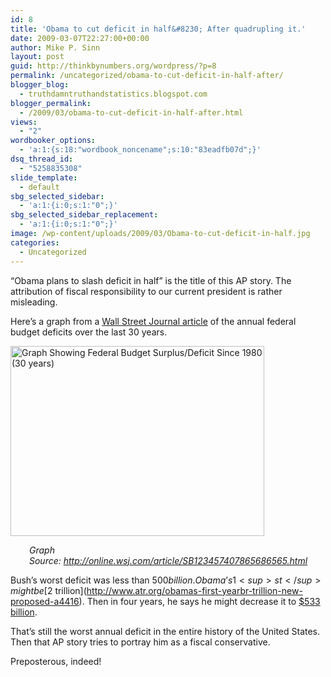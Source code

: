 ```yaml
---
id: 8
title: 'Obama to cut deficit in half&#8230; After quadrupling it.'
date: 2009-03-07T22:27:00+00:00
author: Mike P. Sinn
layout: post
guid: http://thinkbynumbers.org/wordpress/?p=8
permalink: /uncategorized/obama-to-cut-deficit-in-half-after/
blogger_blog:
  - truthdamntruthandstatistics.blogspot.com
blogger_permalink:
  - /2009/03/obama-to-cut-deficit-in-half-after.html
views:
  - "2"
wordbooker_options:
  - 'a:1:{s:18:"wordbook_noncename";s:10:"83eadfb07d";}'
dsq_thread_id:
  - "5258835308"
slide_template:
  - default
sbg_selected_sidebar:
  - 'a:1:{i:0;s:1:"0";}'
sbg_selected_sidebar_replacement:
  - 'a:1:{i:0;s:1:"0";}'
image: /wp-content/uploads/2009/03/Obama-to-cut-deficit-in-half.jpg
categories:
  - Uncategorized
---
```

&#8220;Obama plans to slash deficit in half&#8221; is the title of this AP story. The attribution of fiscal responsibility to our current president is rather misleading.

Here&#8217;s a graph from a [Wall Street Journal article](http://www.wsj.com/articles/SB123457407865686565) of the annual federal budget deficits over the last 30 years.

<img class="aligncenter" style="width: 406px; height: 304px;" title="Deep Impact: Federal Budget Surplus/Deficit" src="https://i1.wp.com/thinkbynumbers.org/wp-content/uploads/2012/11/NA-AV884_WDEFIC_NS_20090213222641.gif?resize=383%2C288" alt="Graph Showing Federal Budget Surplus/Deficit Since 1980 (30 years)" width="383" height="288" data-recalc-dims="1" /> 

<p style="text-align: left; padding-left: 30px;">
  <em>Graph Source: <a href="http://www.wsj.com/articles/SB123457407865686565" target="_blank">http://online.wsj.com/article/SB123457407865686565.html</a></em>
</p>

Bush’s worst deficit was less than $500 billion. Obama’s 1<sup>st</sup> might be [$2 trillion](http://www.atr.org/obamas-first-yearbr-trillion-new-proposed-a4416). Then in four years, he says he might decrease it to [$533 billion](http://www.washingtonpost.com/wp-dyn/content/article/2009/02/21/AR2009022100911.html).

That’s still the worst annual deficit in the entire history of the United States. Then that AP story tries to portray him as a fiscal conservative.

Preposterous, indeed!